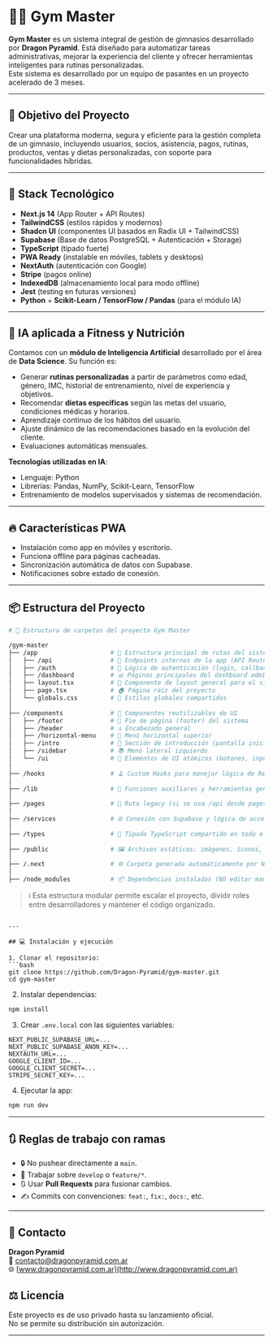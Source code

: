 # 🏋️‍♂️ Gym Master

**Gym Master** es un sistema integral de gestión de gimnasios desarrollado por **Dragon Pyramid**. Está diseñado para automatizar tareas administrativas, mejorar la experiencia del cliente y ofrecer herramientas inteligentes para rutinas personalizadas.  
Este sistema es desarrollado por un equipo de pasantes en un proyecto acelerado de 3 meses.

---

## 🚀 Objetivo del Proyecto

Crear una plataforma moderna, segura y eficiente para la gestión completa de un gimnasio, incluyendo usuarios, socios, asistencia, pagos, rutinas, productos, ventas y dietas personalizadas, con soporte para funcionalidades híbridas.

---

## 🧠 Stack Tecnológico

- **Next.js 14** (App Router + API Routes)
- **TailwindCSS** (estilos rápidos y modernos)
- **Shadcn UI** (componentes UI basados en Radix UI + TailwindCSS)
- **Supabase** (Base de datos PostgreSQL + Autenticación + Storage)
- **TypeScript** (tipado fuerte)
- **PWA Ready** (instalable en móviles, tablets y desktops)
- **NextAuth** (autenticación con Google)
- **Stripe** (pagos online)
- **IndexedDB** (almacenamiento local para modo offline)
- **Jest** (testing en futuras versiones)
- **Python** + **Scikit-Learn / TensorFlow / Pandas** (para el módulo IA)

---

## 🤖 IA aplicada a Fitness y Nutrición

Contamos con un **módulo de Inteligencia Artificial** desarrollado por el área de **Data Science**. Su función es:

- Generar **rutinas personalizadas** a partir de parámetros como edad, género, IMC, historial de entrenamiento, nivel de experiencia y objetivos.
- Recomendar **dietas específicas** según las metas del usuario, condiciones médicas y horarios.
- Aprendizaje continuo de los hábitos del usuario.
- Ajuste dinámico de las recomendaciones basado en la evolución del cliente.
- Evaluaciones automáticas mensuales.

**Tecnologías utilizadas en IA**:
- Lenguaje: Python
- Librerías: Pandas, NumPy, Scikit-Learn, TensorFlow
- Entrenamiento de modelos supervisados y sistemas de recomendación.

---

## 🔥 Características PWA

- Instalación como app en móviles y escritorio.
- Funciona offline para páginas cacheadas.
- Sincronización automática de datos con Supabase.
- Notificaciones sobre estado de conexión.

---

## 📦 Estructura del Proyecto

```bash
# 📁 Estructura de carpetas del proyecto Gym Master

/gym-master
├── /app                    # 📂 Estructura principal de rutas del sistema (Next.js App Router)
│   ├── /api                # 📡 Endpoints internos de la app (API Routes)
│   ├── /auth               # 🔐 Lógica de autenticación (login, callbacks, etc.)
│   ├── /dashboard          # 📊 Páginas principales del dashboard administrativo
│   ├── layout.tsx          # 🧱 Componente de layout general para el sistema
│   ├── page.tsx            # 🏠 Página raíz del proyecto
│   └── globals.css         # 🎨 Estilos globales compartidos
│
├── /components             # 🧩 Componentes reutilizables de UI
│   ├── /footer             # 📄 Pie de página (footer) del sistema
│   ├── /header             # 🔝 Encabezado general
│   ├── /horizontal-menu    # 📑 Menú horizontal superior
│   ├── /intro              # 🎥 Sección de introducción (pantalla inicial con video)
│   ├── /sidebar            # 📚 Menú lateral izquierdo
│   └── /ui                 # 🧱 Elementos de UI atómicos (botones, inputs, cards, etc.)
│
├── /hooks                  # 🪝 Custom Hooks para manejar lógica de React de forma modular
│
├── /lib                    # 🔧 Funciones auxiliares y herramientas generales
│
├── /pages                  # 📄 Ruta legacy (si se usa /api desde pages o documentación interna)
│
├── /services               # 🌐 Conexión con Supabase y lógica de acceso a datos
│
├── /types                  # 🧠 Tipado TypeScript compartido en todo el sistema
│
├── /public                 # 🖼️ Archivos estáticos: imágenes, íconos, videos, manifest, etc.
│
├── /.next                  # ⚙️ Carpeta generada automáticamente por Next.js (NO tocar)
│
├── /node_modules           # 📦 Dependencias instaladas (NO editar manualmente)
```

> ℹ️ Esta estructura modular permite escalar el proyecto, dividir roles entre desarrolladores y mantener el código organizado.
```

---

## 💻 Instalación y ejecución

1. Clonar el repositorio:
```bash
git clone https://github.com/Dragon-Pyramid/gym-master.git
cd gym-master
```

2. Instalar dependencias:
```bash
npm install
```

3. Crear `.env.local` con las siguientes variables:
```
NEXT_PUBLIC_SUPABASE_URL=...
NEXT_PUBLIC_SUPABASE_ANON_KEY=...
NEXTAUTH_URL=...
GOOGLE_CLIENT_ID=...
GOOGLE_CLIENT_SECRET=...
STRIPE_SECRET_KEY=...
```

4. Ejecutar la app:
```bash
npm run dev
```

---

## 🔃 Reglas de trabajo con ramas

- 🔒 No pushear directamente a `main`.
- 🌿 Trabajar sobre `develop` o `feature/*`.
- 🔃 Usar **Pull Requests** para fusionar cambios.
- ✍️ Commits con convenciones: `feat:`, `fix:`, `docs:`, etc.

---

## 📩 Contacto

**Dragon Pyramid**  
📧 contacto@dragonpyramid.com.ar  
🌐 [www.dragonpyramid.com.ar](http://www.dragonpyramid.com.ar)  


## ⚖️ Licencia

Este proyecto es de uso privado hasta su lanzamiento oficial.  
No se permite su distribución sin autorización.

---

